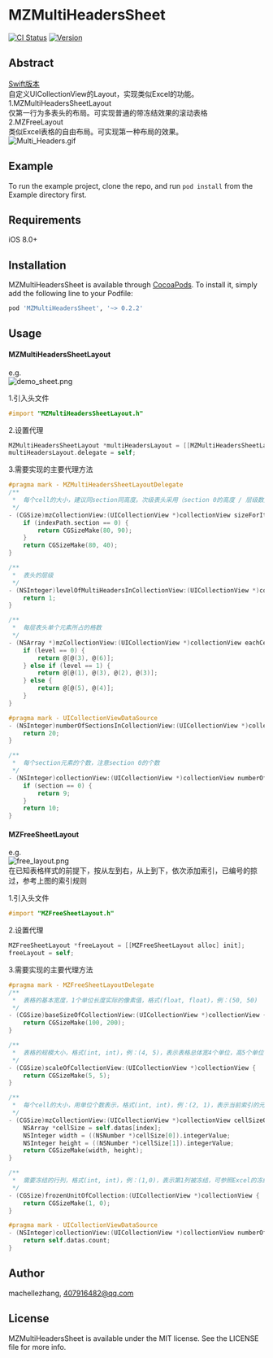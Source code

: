 # MZMultiHeadersSheet

[![CI Status](http://img.shields.io/travis/machellezhang/MZMultiHeadersSheet.svg?style=flat)](https://travis-ci.org/machellezhang/MZMultiHeadersSheet)
[![Version](https://img.shields.io/cocoapods/v/MZMultiHeadersSheet.svg?style=flat)](http://cocoapods.org/pods/MZMultiHeadersSheet)

## Abstract
[Swift版本](https://github.com/MachelleZhang/MZTableLayout)<br>
自定义UICollectionView的Layout，实现类似Excel的功能。<br>
1.MZMultiHeadersSheetLayout<br>
仅第一行为多表头的布局。可实现普通的带冻结效果的滚动表格<br>
2.MZFreeLayout<br>
类似Excel表格的自由布局。可实现第一种布局的效果。<br>
![Multi_Headers.gif](/Pictures/multi_header.gif)

## Example

To run the example project, clone the repo, and run `pod install` from the Example directory first.

## Requirements

iOS 8.0+

## Installation

MZMultiHeadersSheet is available through [CocoaPods](http://cocoapods.org). To install
it, simply add the following line to your Podfile:

```ruby
pod 'MZMultiHeadersSheet', '~> 0.2.2'
```

## Usage<br>
#### MZMultiHeadersSheetLayout<br>
e.g.<br>
![demo_sheet.png](/Pictures/demo_sheet.png)

1.引入头文件

```Objective-C
#import "MZMultiHeadersSheetLayout.h"
```

2.设置代理

```Objective-C
MZMultiHeadersSheetLayout *multiHeadersLayout = [[MZMultiHeadersSheetLayout alloc] init];
multiHeadersLayout.delegate = self;
```

3.需要实现的主要代理方法

```Objective-C
#pragma mark - MZMultiHeadersSheetLayoutDelegate
/**
 *  每个cell的大小，建议同section同高度。次级表头采用（section 0的高度 / 层级数），请适当调整
 */
- (CGSize)mzCollectionView:(UICollectionView *)collectionView sizeForItemAtIndexPath:(NSIndexPath *)indexPath {
    if (indexPath.section == 0) {
        return CGSizeMake(80, 90);
    }
    return CGSizeMake(80, 40);
}

/**
 *  表头的层级
 */
- (NSInteger)levelOfMultiHeadersInCollectionView:(UICollectionView *)collectionView {
    return 1;
}

/**
 *  每层表头单个元素所占的格数
 */
- (NSArray *)mzCollectionView:(UICollectionView *)collectionView eachCellWidthOfLevel:(NSInteger)level {
    if (level == 0) {
        return @[@(3), @(6)];
    } else if (level == 1) {
        return @[@(1), @(3), @(2), @(3)];
    } else {
        return @[@(5), @(4)];
    }
}

#pragma mark - UICollectionViewDataSource
- (NSInteger)numberOfSectionsInCollectionView:(UICollectionView *)collectionView {
    return 20;
}

/**
 *  每个section元素的个数，注意section 0的个数
 */
- (NSInteger)collectionView:(UICollectionView *)collectionView numberOfItemsInSection:(NSInteger)section {
    if (section == 0) {
        return 9;
    }
    return 10;
}
```

#### MZFreeSheetLayout<br>
e.g.<br>
![free_layout.png](/Pictures/free_layout.png)<br>
在已知表格样式的前提下，按从左到右，从上到下，依次添加索引，已编号的掠过，参考上图的索引规则<br>

1.引入头文件

```Objective-C
#import "MZFreeSheetLayout.h"
```

2.设置代理

```Objective-C
MZFreeSheetLayout *freeLayout = [[MZFreeSheetLayout alloc] init];
freeLayout = self;
```

3.需要实现的主要代理方法

```Objective-C
#pragma mark - MZFreeSheetLayoutDelegate
/**
 *  表格的基本宽度，1个单位长度实际的像素值，格式(float, float)，例：(50, 50)
 */
- (CGSize)baseSizeOfCollectionView:(UICollectionView *)collectionView {
    return CGSizeMake(100, 200);
}

/**
 *  表格的规模大小，格式(int, int)，例：(4, 5)，表示表格总体宽4个单位，高5个单位
 */
- (CGSize)scaleOfCollectionView:(UICollectionView *)collectionView {
    return CGSizeMake(5, 5);
}

/**
 *  每个cell的大小，用单位个数表示，格式(int, int)，例：(2, 1)，表示当前索引的元素宽2个单位，高1个单位
 */
- (CGSize)mzCollectionView:(UICollectionView *)collectionView cellSizeOfIndex:(NSInteger)index {
    NSArray *cellSize = self.datas[index];
    NSInteger width = ((NSNumber *)cellSize[0]).integerValue;
    NSInteger height = ((NSNumber *)cellSize[1]).integerValue;
    return CGSizeMake(width, height);
}

/**
 *  需要冻结的行列，格式(int, int)，例：(1,0)，表示第1列被冻结，可参照Excel的冻结规则
 */
- (CGSize)frozenUnitOfCollection:(UICollectionView *)collectionView {
    return CGSizeMake(1, 0);
}

#pragma mark - UICollectionViewDataSource
- (NSInteger)collectionView:(UICollectionView *)collectionView numberOfItemsInSection:(NSInteger)section {
    return self.datas.count;
}
```

## Author

machellezhang, 407916482@qq.com

## License

MZMultiHeadersSheet is available under the MIT license. See the LICENSE file for more info.
